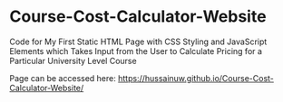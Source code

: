 # Course-Cost-Calculator-Website
Code for My First Static HTML Page with CSS Styling and JavaScript Elements which Takes Input from the User to Calculate Pricing for a Particular University Level Course

Page can be accessed here: https://hussainuw.github.io/Course-Cost-Calculator-Website/
